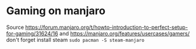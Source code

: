 # Gaming on manjaro
Source <https://forum.manjaro.org/t/howto-introduction-to-perfect-setup-for-gaming/31624/16> and <https://manjaro.org/features/usercases/gamers/>
don't forget install steam `sudo pacman -S steam-manjaro`
